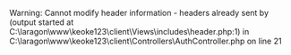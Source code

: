 Warning: Cannot modify header information - headers already sent by (output started at C:\laragon\www\keoke123\client\Views\includes\header.php:1) in C:\laragon\www\keoke123\client\Controllers\AuthController.php on line 21
